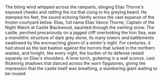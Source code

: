 The biting wind whipped across the ramparts, stinging Elias Thorne's exposed cheeks and rattling the ice that clung to his greying beard. He stamped his feet, the sound echoing faintly across the vast expanse of the frozen courtyard below.  Elias, full name Elias Vance Thorne, Captain of the Night Watch at Castle Blackwood, squinted through the swirling snow.  The castle, perched precariously on a jagged cliff overlooking the Iron Sea, was a monolithic structure of dark grey stone, its many towers and battlements swallowed by the encroaching gloom of a winter's night. For centuries, it had stood as the last bastion against the horrors that lurked in the northern wastes, and tonight, like every night, the burden of its defense rested squarely on Elias's shoulders.  A lone torch, guttering in a wall sconce, cast flickering shadows that danced across the worn flagstones, giving the impression that the castle itself was breathing, a slumbering giant waiting to be roused.
